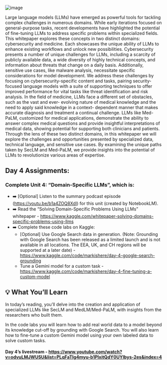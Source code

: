 ![image](https://github.com/user-attachments/assets/c15403f6-ea7f-4572-aab0-889497734730)

Large language models (LLMs) have emerged as powerful tools for tackling complex challenges in numerous domains. While early iterations focused on general-purpose tasks, recent developments have highlighted the potential of fine-tuning LLMs to address specific problems within specialized fields. This whitepaper explores these concepts in two distinct domains: cybersecurity and medicine. Each showcases the unique ability of LLMs to enhance existing workflows and unlock new possibilities.
Cybersecurity presents a number of unique challenges for LLMs, including a scarcity of publicly available data, a wide diversity of highly technical concepts, and information about threats that change on a daily basis. Additionally, sensitive use cases, like malware analysis, necessitate specific considerations for model development. We address these challenges by focusing on cybersecurity-specific content and tasks, pairing security-focused language models with a suite of supporting techniques to offer improved performance for vital tasks like threat identification and risk analysis.
In the field of medicine, LLMs face a different set of obstacles, such as the vast and ever- evolving nature of medical knowledge and the need to apply said knowledge in a context- dependent manner that makes accurate diagnosis and treatment a continual challenge.
LLMs like Med-PaLM, customized for medical applications, demonstrate the ability to answer complex medical questions and provide insightful interpretations of medical data, showing potential for supporting both clinicians and patients. Through the lens of these two distinct domains, in this whitepaper we will explore the challenges and opportunities presented by specialized data, technical language, and sensitive use cases. By examining the unique paths taken by SecLM and Med-PaLM, we provide insights into the potential of LLMs to revolutionize various areas of expertise.

## Day 4 Assignments:

### Complete Unit 4: “Domain-Specific LLMs”, which is:
- ➡️  [Optional] Listen to the summary podcast episode (https://youtu.be/b1a4ZOQ8XdI) for this unit (created by NotebookLM).
- ➡️  Read the “Solving Domain-Specific Problems Using LLMs” whitepaper - https://www.kaggle.com/whitepaper-solving-domains-specific-problems-using-llms 
- ➡️  Complete these code labs on Kaggle:
    - [Optional] Use Google Search data in generation. (Note: Grounding with Google Search has been released as a limited launch and is not available in all locations. The EEA, UK, and CH regions will be supported at a later date) - https://www.kaggle.com/code/markishere/day-4-google-search-grounding
    - Tune a Gemini model for a custom task - https://www.kaggle.com/code/markishere/day-4-fine-tuning-a-custom-model

## 💡 What You’ll Learn

In today’s reading, you’ll delve into the creation and application of specialized LLMs like SecLM and MedLM/Med-PaLM, with insights from the researchers who built them.

In the code labs you will learn how to add real world data to a model beyond its knowledge cut-off by grounding with Google Search.  You will also learn how to fine-tune a custom Gemini model using your own labeled data to solve custom tasks.
#### Day 4’s  livestream - https://www.youtube.com/watch?v=odvuLMJWUSU&list=PLqFaTIg4myu-b1PlxitQdY0UYIbys-2es&index=4
